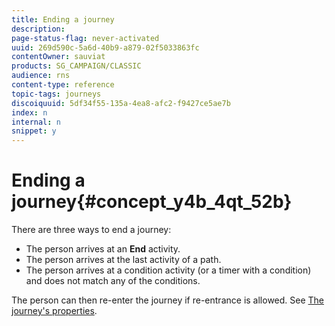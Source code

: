 ```yaml
---
title: Ending a journey
description: 
page-status-flag: never-activated
uuid: 269d590c-5a6d-40b9-a879-02f5033863fc
contentOwner: sauviat
products: SG_CAMPAIGN/CLASSIC
audience: rns
content-type: reference
topic-tags: journeys
discoiquuid: 5df34f55-135a-4ea8-afc2-f9427ce5ae7b
index: n
internal: n
snippet: y
---
```


# Ending a journey{#concept_y4b_4qt_52b}

There are three ways to end a journey:

* The person arrives at an **End** activity.
* The person arrives at the last activity of a path.
* The person arrives at a condition activity (or a timer with a condition) and does not match any of the conditions.

The person can then re-enter the journey if re-entrance is allowed. See [The journey's properties](../building-journeys/journeyproperty.md#concept_prq_wqt_52b).
